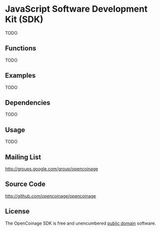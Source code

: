 JavaScript Software Development Kit (SDK)
=========================================

TODO

Functions
---------

TODO

Examples
--------

TODO

Dependencies
------------

TODO

Usage
-----

TODO

Mailing List
------------

<http://groups.google.com/group/opencoinage>

Source Code
-----------

<http://github.com/opencoinage/opencoinage>

License
-------

The OpenCoinage SDK is free and unencumbered [public domain][Unlicense]
software.

[Unlicense]: http://unlicense.org/
